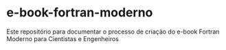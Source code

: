 # e-book-fortran-moderno
Este repositório para documentar o processo de criação do e-book Fortran Moderno para Cientistas e Engenheiros

